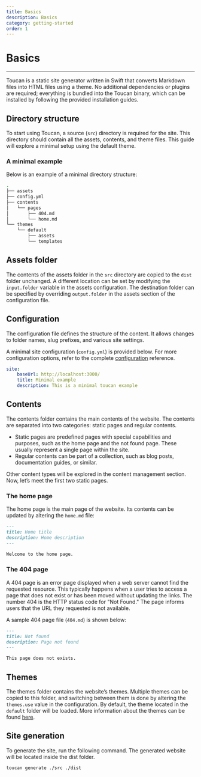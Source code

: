 ```yaml
---
title: Basics
description: Basics
category: getting-started
order: 1
---
```


# Basics
---

Toucan is a static site generator written in Swift that converts Markdown files into HTML files using a theme. No additional dependencies or plugins are required; everything is bundled into the Toucan binary, which can be installed by following the provided installation guides.

## Directory structure

To start using Toucan, a source (`src`) directory is required for the site. This directory should contain all the assets, contents, and theme files. This guide will explore a minimal setup using the default theme.

### A minimal example

Below is an example of a minimal directory structure:

```sh
.
├── assets
├── config.yml
├── contents
│   └── pages
│       ├── 404.md
│       └── home.md
└── themes
    └── default
        ├── assets
        └── templates
```

## Assets folder

The contents of the assets folder in the `src` directory are copied to the `dist` folder unchanged. A different location can be set by modifying the `input.folder` variable in the assets configuration. The destination folder can be specified by overriding `output.folder` in the assets section of the configuration file. 

## Configuration

The configuration file defines the structure of the content. It allows changes to folder names, slug prefixes, and various site settings.

A minimal site configuration (`config.yml`) is provided below. For more configuration options, refer to the complete [configuration](/docs/getting-started/configuration/) reference.

```yml
site:
    baseUrl: http://localhost:3000/
    title: Minimal example
    description: This is a minimal toucan example

```
 
## Contents

The contents folder contains the main contents of the website. The contents are separated into two categories: static pages and regular contents.

- Static pages are predefined pages with special capabilities and purposes, such as the home page and the not found page. These usually represent a single page within the site.
- Regular contents can be part of a collection, such as blog posts, documentation guides, or similar.
    
Other content types will be explored in the content management section. Now, let’s meet the first two static pages.


### The home page

The home page is the main page of the website. Its contents can be updated by altering the `home.md` file:

```md
---
title: Home title
description: Home description 
---

Welcome to the home page.

```

### The 404 page

A 404 page is an error page displayed when a web server cannot find the requested resource. This typically happens when a user tries to access a page that does not exist or has been moved without updating the links. The number 404 is the HTTP status code for "Not Found." The page informs users that the URL they requested is not available.

A sample 404 page file (`404.md`) is shown below:

```md
---
title: Not found
description: Page not found
---

This page does not exists.

```


## Themes

The themes folder contains the website’s themes. Multiple themes can be copied to this folder, and switching between them is done by altering the `themes.use` value in the configuration.​ By default, the theme located in the `default` folder will be loaded. More information about the themes can be found [here](/docs/getting-started/themes/).


## Site generation


To generate the site, run the following command. The generated website will be located inside the dist folder.

```sh
toucan generate ./src ./dist
```
